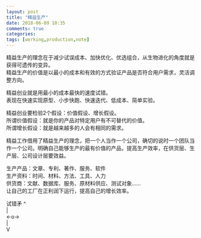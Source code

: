 ```yaml
---
layout: post
title: "精益生产"
date: 2018-06-09 10:35
comments: true
categories: 
tags: [working,production,note]
---
```

精益生产的理念在于减少试误成本、加快优化、优选组合，从生物进化的角度就是获得可遗传的变异。    
精益生产的价值是以最小的成本和有效的方式验证产品是否符合用户需求，灵活调整方向。  

精益创业就是用最小的成本最快的速度试错。  
表现在快速实现原型、小步快跑、快速迭代、低成本、简单实验。  

精益创业要检验2个假设：价值假设、增长假设。  
所谓价值假设：就是你的产品对特定用户有不可替代的价值。  
所谓增长假设：就是越来越多的人会有相同的需求。  

精益工作借用了精益生产的理念，把一个人当作一个公司，确切的说时一个团队当作一个公司。明确自己能够生产的最有价值的产品，提高生产效率，在供货层、生产层、公司设计层要效益。  

生产产品：文章、专利、著作、服务、软件  
生产资料：时间、材料、方法、工具、人力  
供货商：文献、数据库、服务、原材料供应、测试对象……   
让自己的工厂在正利润下运行，提高自己的增长效率。  

试错矛
  ^    
  |  
<-o->  
  |  
  V  